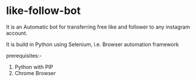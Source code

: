 # like-follow-bot
It is an Automatic bot for transferring free like and follower to any instagram account.

It is build in Python using Selenium, i.e. Browser automation framework 

prerequisites:-

  1. Python with PIP
  2. Chrome Browser

